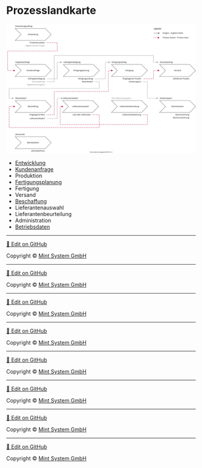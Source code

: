 # Prozesslandkarte
![](././././././././prozesslandkarte.svg)

- [Entwicklung](////////prozess-entwicklung.html.html.html.html.html.html.html.html)
- [Kundenanfrage](////////prozess-kundenanfrage.html.html.html.html.html.html.html.html)
- Produktion
- [Fertigungsplanung](////////prozess-fertigungsplanung.html.html.html.html.html.html.html.html)
- Fertigung
- Versand
- [Beschaffung](////////prozess-beschaffung.html.html.html.html.html.html.html.html)
- Lieferantenauswahl
- Lieferantenbeurteilung
- Administration
- [Betriebsdaten](////////prozess-betriebsdaten.html.html.html.html.html.html.html.html)

<hr>

[📝 Edit on GitHub](///////https://github.com/mint-system/odoo-handbuch/blob/master/prozess-landkarte.html.html.html.html.html.html.html)

<footer>Copyright © <a href="https://www.mint-system.ch/">Mint System GmbH</a></footer>

<hr>

[📝 Edit on GitHub](//////https://github.com/mint-system/odoo-handbuch/blob/master/prozess-landkarte.html.html.html.html.html.html)

<footer>Copyright © <a href="https://www.mint-system.ch/">Mint System GmbH</a></footer>

<hr>

[📝 Edit on GitHub](/////https://github.com/mint-system/odoo-handbuch/blob/master/prozess-landkarte.html.html.html.html.html)

<footer>Copyright © <a href="https://www.mint-system.ch/">Mint System GmbH</a></footer>

<hr>

[📝 Edit on GitHub](////https://github.com/mint-system/odoo-handbuch/blob/master/prozess-landkarte.html.html.html.html)

<footer>Copyright © <a href="https://www.mint-system.ch/">Mint System GmbH</a></footer>

<hr>

[📝 Edit on GitHub](///https://github.com/mint-system/odoo-handbuch/blob/master/prozess-landkarte.html.html.html)

<footer>Copyright © <a href="https://www.mint-system.ch/">Mint System GmbH</a></footer>

<hr>

[📝 Edit on GitHub](//https://github.com/mint-system/odoo-handbuch/blob/master/prozess-landkarte.html.html)

<footer>Copyright © <a href="https://www.mint-system.ch/">Mint System GmbH</a></footer>

<hr>

[📝 Edit on GitHub](/https://github.com/mint-system/odoo-handbuch/blob/master/prozess-landkarte.html)

<footer>Copyright © <a href="https://www.mint-system.ch/">Mint System GmbH</a></footer>

<hr>

[📝 Edit on GitHub](https://github.com/Mint-System/Odoo-Handbuch/blob/master/prozess-landkarte.md)

<footer>Copyright © <a href="https://www.mint-system.ch/">Mint System GmbH</a></footer>